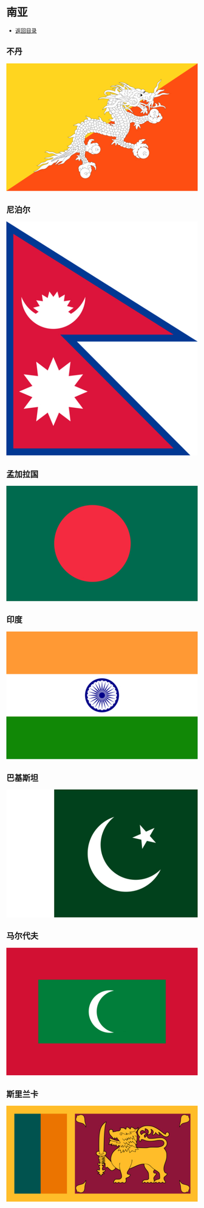 # 南亚
+ [返回目录](../README.md)
## 不丹  
![](不丹.jfif)
## 尼泊尔  
![](尼泊尔.jfif)
## 孟加拉国  
![](孟加拉国.jfif)
## 印度  
![](印度.jfif)
## 巴基斯坦  
![](巴基斯坦.jfif)
## 马尔代夫  
![](马尔代夫.jfif)
## 斯里兰卡  
![](斯里兰卡.jfif)
